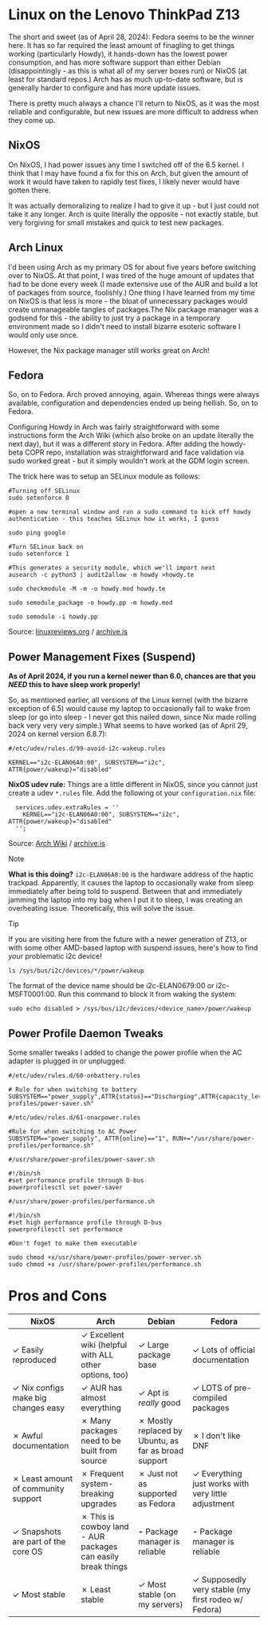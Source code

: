 # Linux on the Lenovo ThinkPad Z13

The short and sweet (as of April 28, 2024): Fedora seems to be the winner here. It has so far required the least amount of finagling to get things working (particularly Howdy), it hands-down has the lowest power consumption, and has more software support than either Debian (disappointingly - as this is what all of my server boxes run) or NixOS (at least for standard repos.) Arch has as much up-to-date software, but is generally harder to configure and has more update issues. 

There is pretty much always a chance I'll return to NixOS, as it was the most reliable and configurable, but new issues are more difficult to address when they come up.  

## NixOS

On NixOS, I had power issues any time I switched off of the 6.5 kernel. I think that I may have found a fix for this on Arch, but given the amount of work it would have taken to rapidly test fixes, I likely never would have gotten there.

It was actually demoralizing to realize I had to give it up - but I just could not take it any longer. Arch is quite literally the opposite - not exactly stable, but very forgiving for small mistakes and quick to test new packages. 

## Arch Linux

I'd been using Arch as my primary OS for about five years before switching over to NixOS. At that point, I was tired of the huge amount of updates that had to be done every week (I made extensive use of the AUR and build a lot of packages from source, foolishly.)  One thing I have learned from my time on NixOS is that less is more - the bloat of unnecessary packages would create unmanageable tangles of packages.The Nix package manager was a godsend for this - the ability to just try a package in a temporary environment made so I didn't need to install bizarre esoteric software I would only use once.   
  
However, the Nix package manager still works great on Arch!

## Fedora

So, on to Fedora. Arch proved annoying, again. Whereas things were  always available, configuration and dependencies ended up being hellish. So, on to Fedora. 

Configuring Howdy in Arch was fairly straightforward with some instructions form the Arch Wiki (which also broke on an update literally the next day), but it was a different story in Fedora. After adding the howdy-beta COPR repo, installation was straightforward and face validation via sudo worked great - but it simply wouldn't work at the GDM login screen.   
  
The trick here was to setup an SELinux module as follows:

```
#Turning off SELinux
sudo setenforce 0 

#open a new terminal window and run a sudo command to kick off howdy authentication - this teaches SELinux how it works, I guess

sudo ping google 

#Turn SELinux back on
sudo setenforce 1 

#This generates a security module, which we'll import next
ausearch -c python3 | audit2allow -m howdy >howdy.te 

sudo checkmodule -M -m -o howdy.mod howdy.te

sudo semodule_package -o howdy.pp -m howdy.mod

sudo semodule -i howdy.pp
```

Source:  [linuxreviews.org](https://linuxreviews.org/Howdy/SELinux) / [archive.is](https://archive.is/Kuv8L)

## Power Management Fixes (Suspend)

**As of April 2024, if you run a kernel newer than 6.0, chances are that you *NEED* this to have sleep work properly!**

So, as mentioned earlier, all versions of the Linux kernel (with the bizarre exception of 6.5) would cause my laptop to occasionally fail to wake from sleep (or go into sleep - I never got this nailed down, since Nix made rolling back very very very simple.)  What seems to have worked (as of April 29, 2024 on kernel version 6.8.7):

```
#/etc/udev/rules.d/99-avoid-i2c-wakeup.rules

KERNEL=="i2c-ELAN06A0:00", SUBSYSTEM=="i2c", ATTR{power/wakeup}="disabled"
```

**NixOS udev rule:** Things are a little different in NixOS, since you cannot just create a udev `*.rules` file. Add the following ot your `configuration.nix` file:

```
  services.udev.extraRules = ''
    KERNEL=="i2c-ELAN06A0:00", SUBSYSTEM=="i2c", ATTR{power/wakeup}="disabled"
  '';
```

Source: [Arch Wiki](https://wiki.archlinux.org/title/Power_management/Suspend_and_hibernate#Instantaneous_wakeups_from_suspend) / [archive.is](https://archive.is/Rup9g)

> [!NOTE]
> **What is this doing?** `i2c-ELAN06A0:00` is the hardware address of the haptic trackpad. Apparently, it causes the laptop to occasionally wake from sleep immediately after being told to suspend. Between that and immediately jamming the laptop into my bag when I put it to sleep, I was creating an overheating issue. Theoretically, this will solve the issue.

> [!TIP]
> If you are visiting here from the future with a newer generation of Z13, or with some other AMD-based laptop with suspend issues, here's how to find *your* problematic i2c device!
> 
> `ls /sys/bus/i2c/devices/*/power/wakeup`
> 
> The format of the device name should be i2c-ELAN0679:00 or i2c-MSFT0001:00. Run this command to block it from waking the system:
> 
> `sudo echo disabled > /sys/bus/i2c/devices/<device_name>/power/wakeup`



## Power Profile Daemon Tweaks

Some smaller tweaks I added to change the power profile when the AC adapter is plugged in or unplugged:

```
#/etc/udev/rules.d/60-onbattery.rules  

# Rule for when switching to battery
SUBSYSTEM=="power_supply",ATTR{status}=="Discharging",ATTR{capacity_level}=="Normal",RUN+="/usr/share/power-profiles/power-saver.sh" 
```

```
#/etc/udev/rules.d/61-onacpower.rules  

#Rule for when switching to AC Power 
SUBSYSTEM=="power_supply", ATTR{online}=="1", RUN+="/usr/share/power-profiles/performance.sh"  
```

```
#/usr/share/power-profiles/power-saver.sh 

#!/bin/sh 
#set performance profile through D-bus  
powerprofilesctl set power-saver  
```

```
#/usr/share/power-profiles/performance.sh  

#!/bin/sh 
#set high performance profile through D-bus  
powerprofilesctl set performance 
```

```
#Don't foget to make them executable 

sudo chmod +x/usr/share/power-profiles/power-server.sh 
sudo chmod +x /usr/share/power-profiles/performance.sh
```

# Pros and Cons

| NixOS | Arch | Debian | Fedora |
|------|------|------|------|
|✓ Easily reproduced |✓ Excellent wiki (helpful with ALL other options, too) |✓ Large package base |✓ Lots of official documentation|
|✓ Nix configs make big changes easy |✓ AUR has almost everything|✓ Apt is *really* good|✓ LOTS of pre-compiled packages|
|✗ Awful documentation|✗ Many packages need to be built from source|✗ Mostly replaced by Ubuntu, as far as broad support |✗ I don't like DNF|
|✗ Least amount of community support |✗ Frequent system-breaking upgrades|✗ Just not as supported as Fedora|✓ Everything just works with very little adjustment|
|✓ Snapshots are part of the core OS |✗ This is cowboy land - AUR packages can easily break things|**-** Package manager is reliable |**-** Package manager is reliable |
|✓ Most stable|✗ Least stable |✓ Most stable (on my servers)|✓ Supposedly very stable (my first rodeo w/ Fedora)|

